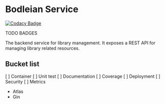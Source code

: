# Bodleian Service

[![Codacy Badge](https://api.codacy.com/project/badge/Grade/a14f2d5d58be4355ae5d140fa6e38e51)](https://app.codacy.com/gh/koenighotze/bodleian-service?utm_source=github.com&utm_medium=referral&utm_content=koenighotze/bodleian-service&utm_campaign=Badge_Grade)

TODO BADGES

The backend service for library management. It exposes a REST API for managing 
library related resources.


## Bucket list

[ ] Container
[ ] Unit test
[ ] Documentation
[ ] Coverage
[ ] Deployment
[ ] Security
[ ] Metrics


- Atlas
- Gin
